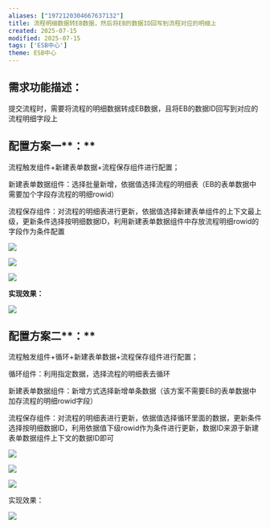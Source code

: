 ```yaml
---
aliases: ["1972120304667637132"]
title: 流程明细数据转EB数据，然后将EB的数据ID回写到流程对应的明细上
created: 2025-07-15
modified: 2025-07-15
tags: ['ESB中心']
theme: ESB中心
---
```


## **需求功能描述：**

提交流程时，需要将流程的明细数据转成EB数据，且将EB的数据ID回写到对应的流程明细字段上

## **配置方案**一**：**

流程触发组件+新建表单数据+流程保存组件进行配置；

新建表单数据组件：选择批量新增，依据值选择流程的明细表（EB的表单数据中需要加个字段存流程的明细rowid）

流程保存组件：对流程的明细表进行更新，依据值选择新建表单组件的上下文最上级，更新条件选择按明细数据ID，利用新建表单数据组件中存放流程明细rowid的字段作为条件配置

![](eaac37bc4c57aa82b77715ece16998b7.jpg)

![](98847b47982b2eee8c89dc7cedf9c936.jpg)

![](3435a98b38967fb8a8c836a278e01ffc.jpg)

**实现效果：**

**![](dc94ebd3c892439f7c9c74e3465bee60.jpg)**

## **配置方案**二**：**

流程触发组件+循环+新建表单数据+流程保存组件进行配置；

循环组件：利用指定数据，选择流程的明细表去循环

新建表单数据组件：新增方式选择新增单条数据（该方案不需要EB的表单数据中加存流程的明细rowid字段）

流程保存组件：对流程的明细表进行更新，依据值选择循环里面的数据，更新条件选择按明细数据ID，利用依据值下级rowid作为条件进行更新，数据ID来源于新建表单数据组件上下文的数据ID即可

![](6b508593af68ab6175a649f706c0b523.jpg)

![](4e2308f3504df04d77a7416707415ec3.jpg)

![](5f42ae15043b20911cd0dfb81759c54d.jpg)

实现效果：

![](f8552b16efa7b7075ff3334a8b7eb19f.jpg)
